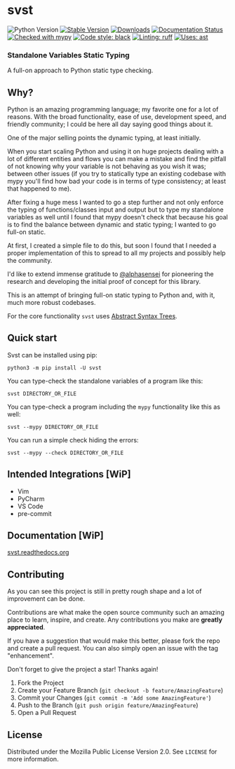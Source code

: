 # svst

![Python Version](https://img.shields.io/badge/Python-3.7+-yellow.svg)
[![Stable Version](https://img.shields.io/pypi/v/svst?color=blue)](https://pypi.org/project/svst/)
[![Downloads](https://img.shields.io/pypi/dm/svst)](https://pypistats.org/packages/svst)
[![Documentation Status](https://readthedocs.org/projects/svst/badge/?version=latest)](https://svst.readthedocs.io/en/latest/?badge=latest)
[![Checked with mypy](https://www.mypy-lang.org/static/mypy_badge.svg)](https://mypy-lang.org/)
[![Code style: black](https://img.shields.io/badge/code%20style-black-000000.svg)](https://github.com/psf/black)
[![Linting: ruff](https://img.shields.io/badge/linting-ruff-808080.svg)](https://github.com/astral-sh/ruff)
[![Uses: ast](https://img.shields.io/badge/uses-ast-000fff.svg)](https://docs.python.org/3/library/ast.html)

### Standalone Variables Static Typing

A full-on approach to Python static type checking.

## Why?

Python is an amazing programming language; my favorite one for a lot of reasons. With the broad functionality, ease of use, development speed, and friendly community; I could be here all day saying good things about it.

One of the major selling points the dynamic typing, at least initially.

When you start scaling Python and using it on huge projects dealing with a lot of different entities and flows you can make a mistake and find the pitfall of not knowing why your variable is not behaving as you wish it was; between other issues (if you try to statically type an existing codebase with mypy you'll find how bad your code is in terms of type consistency; at least that happened to me).

After fixing a huge mess I wanted to go a step further and not only enforce the typing of functions/classes input and output but to type my standalone variables as well until I found that mypy doesn't check that because his goal is to find the balance between dynamic and static typing; I wanted to go full-on static.

At first, I created a simple file to do this, but soon I found that I needed a proper implementation of this to spread to all my projects and possibly help the community.

I'd like to extend immense gratitude to [@alphasensei](https://github.com/alphasensei) for pioneering the research and developing the initial proof of concept for this library.

This is an attempt of bringing full-on static typing to Python and, with it, much more robust codebases.

For the core functionality `svst` uses [Abstract Syntax Trees](https://docs.python.org/3/library/ast.html).

## Quick start

Svst can be installed using pip:

```shell
python3 -m pip install -U svst
```

You can type-check the standalone variables of a program like this:

```shell
svst DIRECTORY_OR_FILE
```

You can type-check a program including the `mypy` functionality like this as well:

```shell
svst --mypy DIRECTORY_OR_FILE
```

You can run a simple check hiding the errors:

```shell
svst --mypy --check DIRECTORY_OR_FILE
```

## Intended Integrations [WiP]

* Vim
* PyCharm
* VS Code
* pre-commit

## Documentation [WiP]

[svst.readthedocs.org](https://svst.readthedocs.org/)

## Contributing

As you can see this project is still in pretty rough shape and a lot of improvement can be done.

Contributions are what make the open source community such an amazing place to learn, inspire, and create. Any contributions you make are **greatly appreciated**.

If you have a suggestion that would make this better, please fork the repo and create a pull request. You can also simply open an issue with the tag "enhancement".

Don't forget to give the project a star! Thanks again!

1. Fork the Project
2. Create your Feature Branch (`git checkout -b feature/AmazingFeature`)
3. Commit your Changes (`git commit -m 'Add some AmazingFeature'`)
4. Push to the Branch (`git push origin feature/AmazingFeature`)
5. Open a Pull Request


## License

Distributed under the Mozilla Public License Version 2.0. See `LICENSE` for more information.
